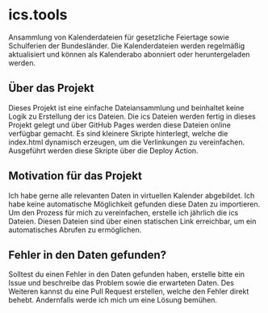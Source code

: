 # ics.tools
Ansammlung von Kalenderdateien für gesetzliche Feiertage sowie Schulferien der Bundesländer.
Die Kalenderdateien werden regelmäßig aktualisiert und können als Kalenderabo abonniert oder heruntergeladen werden.

## Über das Projekt
Dieses Projekt ist eine einfache Dateiansammlung und beinhaltet keine Logik zu Erstellung der ics Dateien.
Die ics Dateien werden fertig in dieses Projekt gelegt und über GitHub Pages werden diese Dateien online verfügbar gemacht.
Es sind kleinere Skripte hinterlegt, welche die index.html dynamisch erzeugen, um die Verlinkungen zu vereinfachen. Ausgeführt
werden diese Skripte über die Deploy Action.

## Motivation für das Projekt
Ich habe gerne alle relevanten Daten in virtuellen Kalender abgebildet. Ich habe keine automatische Möglichkeit gefunden diese Daten zu importieren.
Um den Prozess für mich zu vereinfachen, erstelle ich jährlich die ics Dateien. Diesen Dateien sind über einen statischen Link erreichbar,
um ein automatisches Abrufen zu ermöglichen.

## Fehler in den Daten gefunden?
Solltest du einen Fehler in den Daten gefunden haben, erstelle bitte ein Issue und beschreibe das Problem sowie die erwarteten Daten.
Des Weiteren kannst du eine Pull Request erstellen, welche den Fehler direkt behebt. Andernfalls werde ich mich um eine Lösung bemühen.
